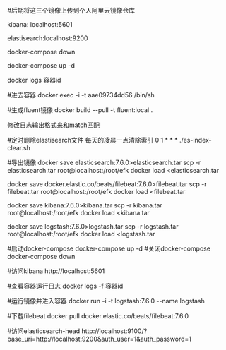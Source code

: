 #后期将这三个镜像上传到个人阿里云镜像仓库

kibana: localhost:5601

elastisearch:localhost:9200

docker-compose down

docker-compose up -d

docker logs 容器id

#进去容器
docker exec -i -t aae09734dd56 /bin/sh

#生成fluent镜像
docker build --pull -t fluent:local .

修改日志输出格式来和match匹配


#定时删除elastisearch文件
    每天的凌晨一点清除索引
    0 1 * * *  ./es-index-clear.sh
    
    
#导出镜像
docker save elasticsearch:7.6.0>elasticsearch.tar
scp -r elasticsearch.tar root@localhost:/root/efk
docker load <elasticsearch.tar


docker save docker.elastic.co/beats/filebeat:7.6.0>filebeat.tar
scp -r filebeat.tar root@localhost:/root/efk
docker load <filebeat.tar


docker save kibana:7.6.0>kibana.tar
scp -r kibana.tar root@localhost:/root/efk
docker load <kibana.tar

docker save logstash:7.6.0>logstash.tar
scp -r logstash.tar root@localhost:/root/efk
docker load <logstash.tar

#启动docker-compose
docker-compose up -d
#关闭docker-compose
docker-compose down


#访问kibana
http://localhost:5601

#查看容器运行日志
docker logs -f 容器id

#运行镜像并进入容器
docker run -i -t logstash:7.6.0 --name logstash

#下载filebeat
docker pull docker.elastic.co/beats/filebeat:7.6.0

#访问elasticsearch-head
http://localhost:9100/?base_uri=http://localhost:9200&auth_user=1&auth_password=1
